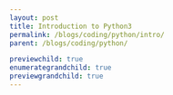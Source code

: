 ```yaml
---
layout: post
title: Introduction to Python3
permalink: /blogs/coding/python/intro/
parent: /blogs/coding/python/

previewchild: true
enumerategrandchild: true
previewgrandchild: true
---
```

